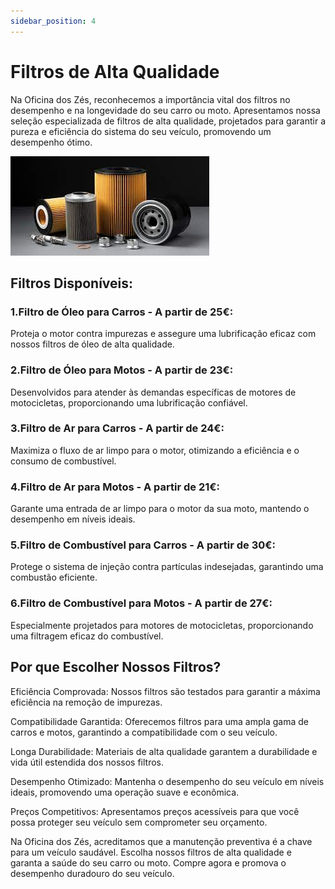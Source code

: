 ```yaml
---
sidebar_position: 4
---
```


# Filtros de Alta Qualidade

Na Oficina dos Zés, reconhecemos a importância vital dos filtros no desempenho e na longevidade do seu carro ou moto. Apresentamos nossa seleção especializada de filtros de alta qualidade, projetados para garantir a pureza e eficiência do sistema do seu veículo, promovendo um desempenho ótimo.

![Alt text](image-3.png)

## Filtros Disponíveis:

### 1.Filtro de Óleo para Carros - A partir de 25€:

Proteja o motor contra impurezas e assegure uma lubrificação eficaz com nossos filtros de óleo de alta qualidade.

### 2.Filtro de Óleo para Motos - A partir de 23€:

Desenvolvidos para atender às demandas específicas de motores de motocicletas, proporcionando uma lubrificação confiável.

### 3.Filtro de Ar para Carros - A partir de 24€:

Maximiza o fluxo de ar limpo para o motor, otimizando a eficiência e o consumo de combustível.

### 4.Filtro de Ar para Motos - A partir de 21€:

Garante uma entrada de ar limpo para o motor da sua moto, mantendo o desempenho em níveis ideais.

### 5.Filtro de Combustível para Carros - A partir de 30€:

Protege o sistema de injeção contra partículas indesejadas, garantindo uma combustão eficiente.

### 6.Filtro de Combustível para Motos - A partir de 27€:

Especialmente projetados para motores de motocicletas, proporcionando uma filtragem eficaz do combustível.

## Por que Escolher Nossos Filtros?

Eficiência Comprovada: Nossos filtros são testados para garantir a máxima eficiência na remoção de impurezas.

Compatibilidade Garantida: Oferecemos filtros para uma ampla gama de carros e motos, garantindo a compatibilidade com o seu veículo.

Longa Durabilidade: Materiais de alta qualidade garantem a durabilidade e vida útil estendida dos nossos filtros.

Desempenho Otimizado: Mantenha o desempenho do seu veículo em níveis ideais, promovendo uma operação suave e econômica.

Preços Competitivos: Apresentamos preços acessíveis para que você possa proteger seu veículo sem comprometer seu orçamento.

Na Oficina dos Zés, acreditamos que a manutenção preventiva é a chave para um veículo saudável. Escolha nossos filtros de alta qualidade e garanta a saúde do seu carro ou moto. Compre agora e promova o desempenho duradouro do seu veículo.